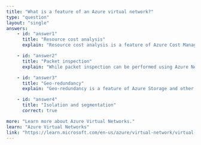 ```yaml
---
title: "What is a feature of an Azure virtual network?"
type: "question"
layout: "single"
answers:
    - id: "answer1"
      title: "Resource cost analysis"
      explain: "Resource cost analysis is a feature of Azure Cost Management, not Azure Virtual Network. Virtual networks focus on network connectivity and security features."

    - id: "answer2"
      title: "Packet inspection"
      explain: "While packet inspection can be performed using Azure Network Security Groups or Azure Firewall, it is not a direct feature of Azure Virtual Network. Virtual networks primarily handle network topology and connectivity."

    - id: "answer3"
      title: "Geo-redundancy"
      explain: "Geo-redundancy is a feature of Azure Storage and other Azure services, not Azure Virtual Network. Virtual networks are focused on network connectivity and segmentation within a region."

    - id: "answer4"
      title: "Isolation and segmentation"
      correct: true

more: "Learn more about Azure Virtual Networks."
learn: "Azure Virtual Networks"
link: "https://learn.microsoft.com/en-us/azure/virtual-network/virtual-networks-overview"
---
```

